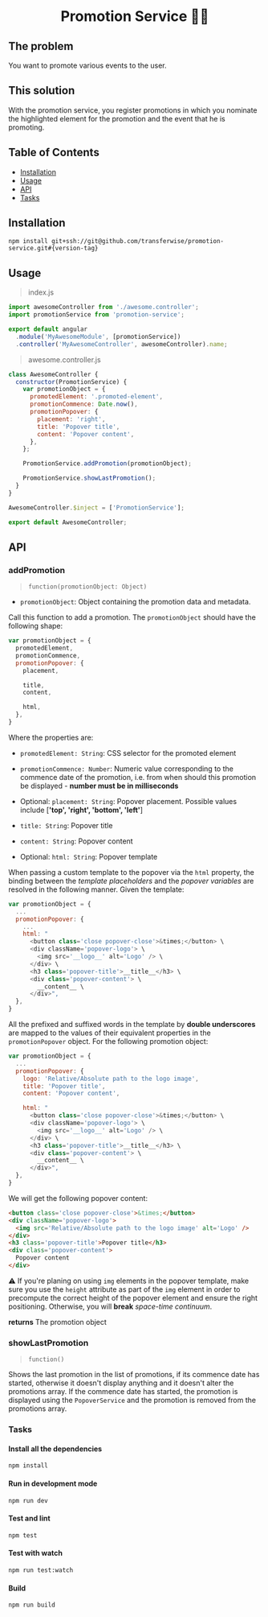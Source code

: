 <h1 align="center">
  Promotion Service 🍾💨
</h1>

## The problem

You want to promote various events to the user.

## This solution

With the promotion service, you register promotions in which you nominate the highlighted element for the promotion and the event that he is promoting.

## Table of Contents
- [Installation](#installation)
- [Usage](#usage)
- [API](#api)
- [Tasks](#tasks)

## Installation

```
npm install git+ssh://git@github.com/transferwise/promotion-service.git#{version-tag}
```

## Usage

> index.js

```javascript
import awesomeController from './awesome.controller';
import promotionService from 'promotion-service';

export default angular
  .module('MyAwesomeModule', [promotionService])
  .controller('MyAwesomeController', awesomeController).name;
```

> awesome.controller.js

```javascript
class AwesomeController {
  constructor(PromotionService) {
    var promotionObject = {
      promotedElement: '.promoted-element',
      promotionCommence: Date.now(),
      promotionPopover: {
        placement: 'right',
        title: 'Popover title',
        content: 'Popover content',
      },
    };

    PromotionService.addPromotion(promotionObject);

    PromotionService.showLastPromotion();
  }
}

AwesomeController.$inject = ['PromotionService'];

export default AwesomeController;

```

## API

### addPromotion

> `function(promotionObject: Object)`

- `promotionObject`: Object containing the promotion data and metadata.

Call this function to add a promotion. The `promotionObject` should have the following shape:

```javascript
var promotionObject = {
  promotedElement,
  promotionCommence,
  promotionPopover: {
    placement,

    title,
    content,

    html,
  },
}
```

Where the properties are:

- `promotedElement: String`: CSS selector for the promoted element
- `promotionCommence: Number`: Numeric value corresponding to the commence date of the promotion, i.e. from when should this promotion be displayed - **number must be in milliseconds**

- Optional: `placement: String`: Popover placement. Possible values include [**'top', 'right', 'bottom', 'left'**]
- `title: String`: Popover title
- `content: String`: Popover content
- Optional: `html: String`: Popover template

When passing a custom template to the popover via the `html` property, the binding between the *template placeholders* and the *popover variables* are resolved in the following manner. Given the template:

```javascript
var promotionObject = {
  ...
  promotionPopover: {
    ...
    html: "
      <button class='close popover-close'>&times;</button> \
      <div className='popover-logo'> \
        <img src='__logo__' alt='Logo' /> \
      </div> \
      <h3 class='popover-title'>__title__</h3> \
      <div class='popover-content'> \
        __content__ \
      </div>",
  },
}
```

All the prefixed and suffixed words in the template by **double underscores** are mapped to the values of their equivalent properties in the `promotionPopover` object. For the following promotion object:

```javascript
var promotionObject = {
  ...
  promotionPopover: {
    logo: 'Relative/Absolute path to the logo image',
    title: 'Popover title',
    content: 'Popover content',

    html: "
      <button class='close popover-close'>&times;</button> \
      <div className='popover-logo'> \
        <img src='__logo__' alt='Logo' /> \
      </div> \
      <h3 class='popover-title'>__title__</h3> \
      <div class='popover-content'> \
        __content__ \
      </div>",
  },
}
```

We will get the following popover content:

```html
<button class='close popover-close'>&times;</button>
<div className='popover-logo'>
  <img src='Relative/Absolute path to the logo image' alt='Logo' />
</div>
<h3 class='popover-title'>Popover title</h3>
<div class='popover-content'>
  Popover content
</div>
```

⚠️ If you're planing on using `img` elements in the popover template, make sure you use the `height` attribute as part of the `img` element in order to precompute the correct height of the popover element and ensure the right positioning. Otherwise, you will **break** _space-time continuum_.

**returns** The promotion object

### showLastPromotion

> `function()`

Shows the last promotion in the list of promotions, if its commence date has started, otherwise it doesn't display anything and it doesn't alter the promotions array. If the commence date has started, the promotion is displayed using the `PopoverService` and the promotion is removed from the promotions array.

### Tasks

#### Install all the dependencies

```
npm install
```

#### Run in development mode

```
npm run dev
```

#### Test and lint

```
npm test
```

#### Test with watch

```
npm run test:watch
```

#### Build

```
npm run build
```
